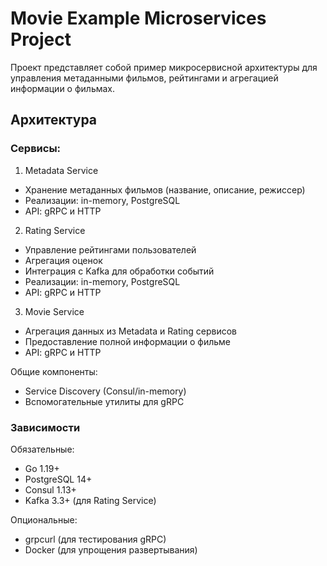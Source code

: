 # Movie Example Microservices Project
Проект представляет собой пример микросервисной архитектуры для управления метаданными фильмов, рейтингами и агрегацией информации о фильмах.

## Архитектура
### Сервисы:
1. Metadata Service
  - Хранение метаданных фильмов (название, описание, режиссер)
  - Реализации: in-memory, PostgreSQL
  - API: gRPC и HTTP

2. Rating Service
  - Управление рейтингами пользователей
  - Агрегация оценок
  - Интеграция с Kafka для обработки событий
  - Реализации: in-memory, PostgreSQL
  - API: gRPC и HTTP

3. Movie Service
  - Агрегация данных из Metadata и Rating сервисов
  - Предоставление полной информации о фильме
  - API: gRPC и HTTP

Общие компоненты:
  - Service Discovery (Consul/in-memory)
  - Вспомогательные утилиты для gRPC

### Зависимости
Обязательные:
  - Go 1.19+
  - PostgreSQL 14+
  - Consul 1.13+
  - Kafka 3.3+ (для Rating Service)

Опциональные:
  - grpcurl (для тестирования gRPC)
  - Docker (для упрощения развертывания)
